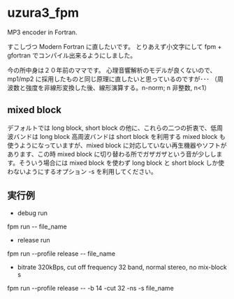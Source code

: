 # uzura3_fpm

MP3 encoder in Fortran.

すこしづつ Modern Fortran に直したいです。
とりあえず小文字にして fpm + gfortran でコンパイル出来るようにしました。 

今の所中身は２０年前のママです。
心理音響解析のモデルが良くないので、mp1/mp2 に採用したものと同じ原理に直したいと思っているのですが･･･
（周波数と強度を非線形変換した後、線形演算する。n-norm; n 非整数, n<1）

## mixed block 
デフォルトでは long block, short block の他に、これらの二つの折衷で、低周波バンドは long block 高周波バンドは short block を利用する mixed block も使うようになっていますが、mixed block に対応していない再生機器やソフトがあります、この時 mixed block に切り替わる所でガザガザという音が少しします。そういう場合には mixed block を使わず long block と short block しか使わないようにするオプション -s を利用してください。

## 実行例

- debug run

 fpm run -- file_name

- release run

 fpm run --profile release -- file_name

- bitrate 320kBps, cut off frequency 32 band, normal stereo, no mix-block s

 fpm run --profile release -- -b 14 -cut 32 -ns -s file_name